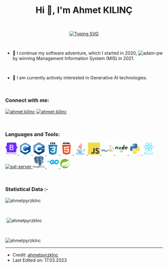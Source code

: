<h1 align="center">Hi 👋, I'm Ahmet KILINÇ
</h1>

<br>

<p align="center">
<a href="https://git.io/typing-svg"><img src="https://readme-typing-svg.herokuapp.com?color=F3F1F7&lines=MIS+and+Computer+Science+Student;Junior+Data+Scientist+and+Data+Analyst;Always+learning+new+things" alt="Typing SVG" /></a>
</a>
</p>

<br> 

<p><img align="right" src="https://github.com/Adam-pw/Adam-pw/blob/main/animation_500_kxa883sd.gif" alt="adam-pw" /></p>

- 🌱 I continue my software adventure, which I started in 2020, by winning Management Information System (MIS) in 2021.

<br>

- 🌱 I am currently actively interested in Generative AI technologies.

<br>

<h3 align="left">Connect with me:</h3>
<p align="left">
  <a href="www.linkedin.com/in/ahmetklnc" target="blank"><img align="center"
      src="https://raw.githubusercontent.com/rahuldkjain/github-profile-readme-generator/master/src/images/icons/Social/linked-in-alt.svg"
      alt="ahmet kilinc" height="30" width="40" /></a>
  <a href="[http://bit.ly/3Jidcw2](https://ahmetpyrzklnc.github.io/ahmetklnc_.github.io/)" target="blank"><img align="center"
      src="https://raw.githubusercontent.com/simple-icons/simple-icons/799ca47088e2cff35ff558fe3045a2d1a5f2a506/icons/chainlink.svg"
      alt="ahmet-kilinc" height="30" width="40"/></a>
</p>

<br>


<h3 align="left">Languages and Tools:</h3>
<p align="left">
<a href="https://getbootstrap.com" target="_blank" rel="noreferrer">
    <img src="https://raw.githubusercontent.com/devicons/devicon/master/icons/bootstrap/bootstrap-plain-wordmark.svg"
      alt="bootstrap" width="40" height="40" /> </a>
<a href="https://www.cprogramming.com/" target="_blank"
    rel="noreferrer"> <img src="https://raw.githubusercontent.com/devicons/devicon/master/icons/c/c-original.svg"
      alt="c" width="40" height="40" /> </a> <a href="https://www.w3schools.com/cpp/" target="_blank" rel="noreferrer">
    <img src="https://raw.githubusercontent.com/devicons/devicon/master/icons/cplusplus/cplusplus-original.svg"
      alt="cplusplus" width="40" height="40" /> </a> <a href="https://www.w3schools.com/css/" target="_blank"
    rel="noreferrer"> <img
      src="https://raw.githubusercontent.com/devicons/devicon/master/icons/css3/css3-original-wordmark.svg" alt="css3"
      width="40" height="40" /> </a> <a href="https://www.w3.org/html/" target="_blank" rel="noreferrer"> <img
      src="https://raw.githubusercontent.com/devicons/devicon/master/icons/html5/html5-original-wordmark.svg"
      alt="html5" width="40" height="40" /> </a> <a href="https://www.java.com" target="_blank" rel="noreferrer"> <img
      src="https://raw.githubusercontent.com/devicons/devicon/master/icons/java/java-original.svg" alt="java" width="40"
      height="40" /> </a> <a href="https://developer.mozilla.org/en-US/docs/Web/JavaScript" target="_blank"
    rel="noreferrer"> <img
      src="https://raw.githubusercontent.com/devicons/devicon/master/icons/javascript/javascript-original.svg"
      alt="javascript" width="40" height="40" /> </a>  <a href="https://www.mysql.com/" target="_blank" rel="noreferrer"> <img
      src="https://raw.githubusercontent.com/devicons/devicon/master/icons/mysql/mysql-original-wordmark.svg"
      alt="mysql" width="40" height="40" /> </a> </a> <a href="https://nodejs.org" target="_blank" rel="noreferrer"> <img
      src="https://raw.githubusercontent.com/devicons/devicon/master/icons/nodejs/nodejs-original-wordmark.svg"
      alt="nodejs" width="40" height="40" /> </a> <a href="https://www.python.org" target="_blank" rel="noreferrer"> <img
      src="https://raw.githubusercontent.com/devicons/devicon/master/icons/python/python-original.svg" alt="python"
      width="40" height="40" /> </a> <a href="https://reactjs.org/" target="_blank" rel="noreferrer"> <img
      src="https://raw.githubusercontent.com/devicons/devicon/master/icons/react/react-original-wordmark.svg"
      alt="react" width="40" height="40" /> </a> <a href="https://www.microsoft.com/tr-tr/sql-server/sql-server-downloads" target="_blank" rel="noreferrer"> <img
      src="https://www.svgrepo.com/show/373980/plsql.svg"
      alt="sql-server" width="40" height="40" /> </a> <a href="#" target="_blank" rel="noreferrer"> <img
      src="https://raw.githubusercontent.com/devicons/devicon/1119b9f84c0290e0f0b38982099a2bd027a48bf1/icons/postgresql/postgresql-original-wordmark.svg"
      alt="postgre-sql" width="40" height="40" /> </a> </a> <a href="#" target="_blank" rel="noreferrer"> <img
      src="https://raw.githubusercontent.com/devicons/devicon/1119b9f84c0290e0f0b38982099a2bd027a48bf1/icons/go/go-original-wordmark.svg"
      alt="go" width="40" height="40" /> </a>  <a href="#" target="_blank" rel="noreferrer"> <img
      src="https://raw.githubusercontent.com/devicons/devicon/1119b9f84c0290e0f0b38982099a2bd027a48bf1/icons/spring/spring-original.svg"
      alt="spring" width="30" height="30" /> </a></p>
<br>

<h3>Statistical Data :-</h3>
<p><img align="center"
    src="https://github-readme-stats.vercel.app/api/top-langs?username=ahmetpyrzklnc&show_icons=true&locale=en&bg_color=0d1117&text_color=ffffff&layout=compact"
    alt="ahmetpyrzklnc" 
    bg_color=#808080/></p>

<br>

<p>&nbsp;<img align="center" src="https://github-readme-stats.vercel.app/api?username=ahmetpyrzklnc&show_icons=true&locale=en&bg_color=0d1117&text_color=ffffff&repo=convoychat"
    alt="ahmetpyrzklnc" /></p>

<br>

<p><img align="center" src="https://github-readme-streak-stats.herokuapp.com/?user=ahmetpyrzklnc&theme=dark&background=0d1117&date_format=M%20j%5B%2C%20Y%5D" alt="ahmetpyrzklnc" /></p>
      
<hr/>

* Credit: [ahmetpyrzklnc](https://github.com/ahmetpyrzklnc)
* Last Edited on: 17.03.2023
